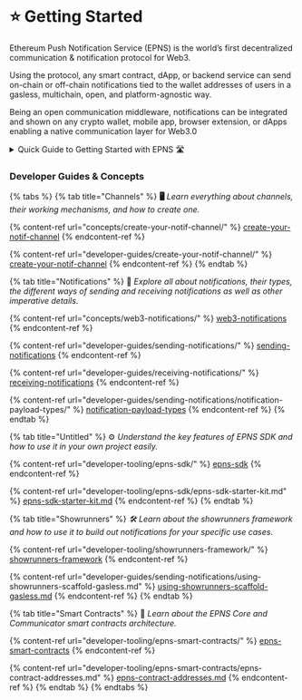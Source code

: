 # ⭐ Getting Started

Ethereum Push Notification Service (EPNS) is the world’s first decentralized communication & notification protocol for Web3.

Using the protocol, any smart contract, dApp, or backend service can send on-chain or off-chain notifications tied to the wallet addresses of users in a gasless, multichain, open, and platform-agnostic way.

Being an open communication middleware, notifications can be integrated and shown on any crypto wallet, mobile app, browser extension, or dApps enabling a native communication layer for Web3.0

<details>

<summary>Quick Guide to Getting Started with EPNS 🛣</summary>

* Any user who activates themselves on the protocol to send a notification is called a [**Channel**](https://whitepaper.epns.io/protocol-specs-section/epns-protocol/channels).

<!---->

* In other words, a [**Channel**](https://whitepaper.epns.io/protocol-specs-section/epns-protocol/channels) is any service (protocol, dApp, or even web2 service) that wants to send notifications out to web3 usernames (wallet addresses).

<!---->

* A wallet address can create only one [**Channel**](https://whitepaper.epns.io/protocol-specs-section/epns-protocol/channels) \*\*\*\* on the protocol.

<!---->

* A channel is free to delegate (or revoke delegates) sending notifications functionality to any other wallet addresses on their behalf.

<!---->

* Creating a channel requires 50 DAI and Channel info (Channel name, Image, description, CTA) and some **ETH** too.

<!---->

* Channels can send notifications to their users(wallet addresses) in a number of ways including:
  * [**Backend SDK**](developer-tooling/epns-sdk/legacy-sdk/backend-sdk/) (**Gasless**, Best for automated logic from dApp / Backend)
  * \*\*\*\*[**Showrunners Framework**](developer-tooling/showrunners-framework/) (**Scaffold / Gasless**, Best for automated logic via scaffold backend)
  * Smart contract to Smart contract (**requires gas**, \*\*\*\* Best for instant on-chain events, piggybacks on an on-chain transaction via Interface ABI call)
  * Manually from EPNS dApp (**Gasless**, Best for manual logic)

<!---->

* Users can gaslessly opt-in to receive notifications from these Channels. See the [**entire walkthrough here**](https://app.epns.io/#/live\_walkthrough).

<!---->

* Opted-in users are called subscribers of the Channels. Subscribers of the Channel receive notifications from those Channels in their Inboxes.

<!---->

* Non-opted users or non-subscribers of the Channel aren't alerted when they receive a notif from a non-subscribed channel, instead, it lands in their spam folder.

<!---->

* Currently, we have [**Staging** ](https://staging.epns.io/)and [**Prod** ](https://app.epns.io/)dApp that interfaces with EPNS Protocol to enable communication & notifications.

</details>

### Developer Guides & Concepts

{% tabs %}
{% tab title="Channels" %}
**🖥** _Learn everything about channels, their working mechanisms, and how to create one._

{% content-ref url="concepts/create-your-notif-channel/" %}
[create-your-notif-channel](concepts/create-your-notif-channel/)
{% endcontent-ref %}

{% content-ref url="developer-guides/create-your-notif-channel/" %}
[create-your-notif-channel](developer-guides/create-your-notif-channel/)
{% endcontent-ref %}
{% endtab %}

{% tab title="Notifications" %}
🔔 _Explore all about notifications, their types, the different ways of sending and receiving notifications as well as other imperative details._

{% content-ref url="concepts/web3-notifications/" %}
[web3-notifications](concepts/web3-notifications/)
{% endcontent-ref %}

{% content-ref url="developer-guides/sending-notifications/" %}
[sending-notifications](developer-guides/sending-notifications/)
{% endcontent-ref %}

{% content-ref url="developer-guides/receiving-notifications/" %}
[receiving-notifications](developer-guides/receiving-notifications/)
{% endcontent-ref %}

{% content-ref url="developer-guides/sending-notifications/notification-payload-types/" %}
[notification-payload-types](developer-guides/sending-notifications/notification-payload-types/)
{% endcontent-ref %}
{% endtab %}

{% tab title="Untitled" %}
⚙ _Understand the key features of EPNS SDK and how to use it in your own project easily._&#x20;

{% content-ref url="developer-tooling/epns-sdk/" %}
[epns-sdk](developer-tooling/epns-sdk/)
{% endcontent-ref %}

{% content-ref url="developer-tooling/epns-sdk/epns-sdk-starter-kit.md" %}
[epns-sdk-starter-kit.md](developer-tooling/epns-sdk/epns-sdk-starter-kit.md)
{% endcontent-ref %}
{% endtab %}

{% tab title="Showrunners" %}
_🛠 Learn about the showrunners framework and how to use it to build out notifications for your specific use cases._

{% content-ref url="developer-tooling/showrunners-framework/" %}
[showrunners-framework](developer-tooling/showrunners-framework/)
{% endcontent-ref %}

{% content-ref url="developer-guides/sending-notifications/using-showrunners-scaffold-gasless.md" %}
[using-showrunners-scaffold-gasless.md](developer-guides/sending-notifications/using-showrunners-scaffold-gasless.md)
{% endcontent-ref %}
{% endtab %}

{% tab title="Smart Contracts" %}
📝 _Learn about the EPNS Core and Communicator smart contracts architecture._&#x20;

{% content-ref url="developer-tooling/epns-smart-contracts/" %}
[epns-smart-contracts](developer-tooling/epns-smart-contracts/)
{% endcontent-ref %}

{% content-ref url="developer-tooling/epns-smart-contracts/epns-contract-addresses.md" %}
[epns-contract-addresses.md](developer-tooling/epns-smart-contracts/epns-contract-addresses.md)
{% endcontent-ref %}
{% endtab %}
{% endtabs %}

